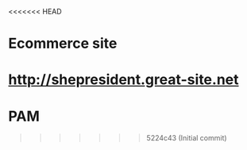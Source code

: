 <<<<<<< HEAD
# Ecommerce site
http://shepresident.great-site.net
=======
# PAM
>>>>>>> 5224c43 (Initial commit)
